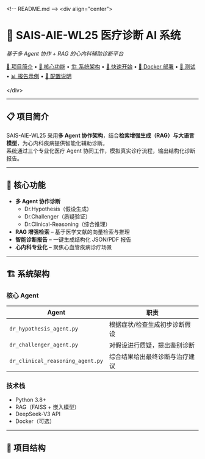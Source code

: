 &lt;!-- README.md --&gt;
&lt;div align="center"&gt;

# 🏥 SAIS-AIE-WL25 医疗诊断 AI 系统  
*基于多 Agent 协作 + RAG 的心内科辅助诊断平台*

[📄 项目简介](#-项目简介) •
[🎯 核心功能](#-核心功能) •
[🏗️ 系统架构](#️-系统架构) •
[🚀 快速开始](#-快速开始) •
[🐳 Docker 部署](#-docker-部署) •
[🧪 测试](#-测试) •
[📊 报告示例](#-报告示例) •
[🔧 配置说明](#-配置说明)

&lt;/div&gt;

---

## 📋 项目简介
SAIS-AIE-WL25 采用**多 Agent 协作架构**，结合**检索增强生成（RAG）**与**大语言模型**，为心内科疾病提供智能化辅助诊断。  
系统通过三个专业化医疗 Agent 协同工作，模拟真实诊疗流程，输出结构化诊断报告。

---

## 🎯 核心功能
- **多 Agent 协作诊断**  
  - Dr.Hypothesis（假设生成）  
  - Dr.Challenger（质疑验证）  
  - Dr.Clinical-Reasoning（综合推理）  
- **RAG 增强检索** – 基于医学文献的向量检索与推理  
- **智能诊断报告** – 一键生成结构化 JSON/PDF 报告  
- **心内科专业化** – 聚焦心血管疾病诊疗场景  

---

## 🏗️ 系统架构

### 核心 Agent
| Agent | 职责 |
|-------|------|
| `dr_hypothesis_agent.py` | 根据症状/检查生成初步诊断假设 |
| `dr_challenger_agent.py` | 对假设进行质疑，提出鉴别诊断 |
| `dr_clinical_reasoning_agent.py` | 综合结果给出最终诊断与治疗建议 |

### 技术栈
- Python 3.8+
- RAG（FAISS + 嵌入模型）
- DeepSeek-V3 API
- Docker（可选）

---

## 📁 项目结构

